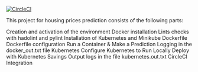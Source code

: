 [![CircleCI](https://circleci.com/gh/ClaireLee22/Operationalize-a-Machine-Learning-Microservice-API.svg?style=svg)](https://circleci.com/gh/ClaireLee22/Operationalize-a-Machine-Learning-Microservice-API)

This project for housing prices prediction consists of the following parts:

Creation and activation of the environment
Docker installation
Lints checks with hadolint and pylint
Installation of Kubernetes and Minikube
Dockerfile
Dockerfile configuration
Run a Container & Make a Prediction
Logging in the docker_out.txt file
Kubernetes
Configure Kubernetes to Run Locally
Deploy with Kubernetes
Savings Output logs in the file kubernetes.out.txt
CircleCI Integration
